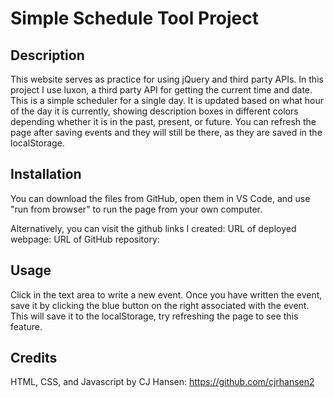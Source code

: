 # Simple Schedule Tool Project

## Description

This website serves as practice for using jQuery and third party APIs. In this project I use luxon, a third party API for getting the current time and date. This is a simple scheduler for a single day. It is updated based on what hour of the day it is currently, showing description boxes in different colors depending whether it is in the past, present, or future. You can refresh the page after saving events and they will still be there, as they are saved in the localStorage.

## Installation

You can download the files from GitHub, open them in VS Code, and use "run from browser" to run the page from your own computer.

Alternatively, you can visit the github links I created: 
URL of deployed webpage: 
URL of GitHub repository: 

## Usage

Click in the text area to write a new event. Once you have written the event, save it by clicking the blue button on the right associated with the event. This will save it to the localStorage, try refreshing the page to see this feature.

## Credits

HTML, CSS, and Javascript by CJ Hansen: https://github.com/cjrhansen2